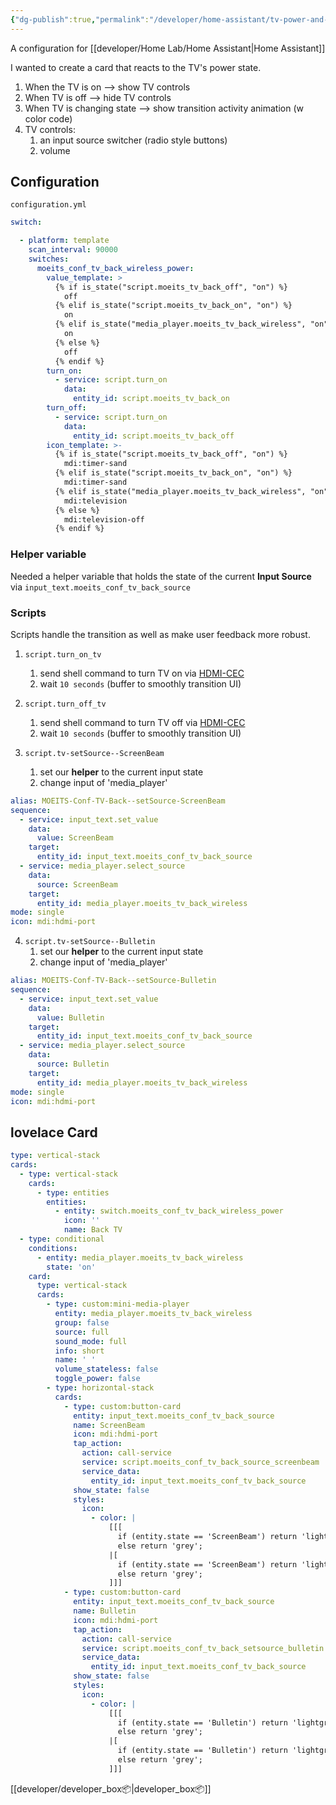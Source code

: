 ```yaml
---
{"dg-publish":true,"permalink":"/developer/home-assistant/tv-power-and-switch-template/","tags":["homeassistant","yaml"],"created":"2025-04-09T22:09:12.696-05:00","updated":"2025-04-09T11:29:55.000-05:00"}
---
```


A configuration for [[developer/Home Lab/Home Assistant\|Home Assistant]]

I wanted to create a card that reacts to the TV's power state. 
1. When the TV is on --> show TV controls
2. When TV is off --> hide TV controls
2. When TV is changing state --> show transition activity animation (w color code)
3. TV controls: 
	1. an input source switcher (radio style buttons)
	2. volume

## Configuration

`configuration.yml`
```yaml
switch:

  - platform: template
    scan_interval: 90000
    switches:
      moeits_conf_tv_back_wireless_power:
        value_template: >
          {% if is_state("script.moeits_tv_back_off", "on") %}
            off
          {% elif is_state("script.moeits_tv_back_on", "on") %}
            on
          {% elif is_state("media_player.moeits_tv_back_wireless", "on") %}
            on
          {% else %}
            off
          {% endif %}
        turn_on:
          - service: script.turn_on
            data:
              entity_id: script.moeits_tv_back_on
        turn_off:
          - service: script.turn_on
            data:
              entity_id: script.moeits_tv_back_off
        icon_template: >-
          {% if is_state("script.moeits_tv_back_off", "on") %}
            mdi:timer-sand
          {% elif is_state("script.moeits_tv_back_on", "on") %}
            mdi:timer-sand
          {% elif is_state("media_player.moeits_tv_back_wireless", "on") %}
            mdi:television
          {% else %}
            mdi:television-off
          {% endif %}
```

### Helper variable

Needed a helper variable that holds the state of the current **Input Source** via `input_text.moeits_conf_tv_back_source`

### Scripts

Scripts handle the transition as well as make user feedback more robust.
1. `script.turn_on_tv` 
	1. send shell command to turn TV on via [HDMI-CEC](https://www.lifewire.com/hdmi-cec-4158343)
	2. wait `10 seconds` (buffer to smoothly transition UI)
	
2. `script.turn_off_tv`
	1. send shell command to turn TV off via [HDMI-CEC](https://www.lifewire.com/hdmi-cec-4158343)
	2. wait `10 seconds` (buffer to smoothly transition UI)
	
3. `script.tv-setSource--ScreenBeam`
	1. set our **helper** to the current input state
	2. change input of 'media_player'
```yml
alias: MOEITS-Conf-TV-Back--setSource-ScreenBeam
sequence:
  - service: input_text.set_value
    data:
      value: ScreenBeam
    target:
      entity_id: input_text.moeits_conf_tv_back_source
  - service: media_player.select_source
    data:
      source: ScreenBeam
    target:
      entity_id: media_player.moeits_tv_back_wireless
mode: single
icon: mdi:hdmi-port

```

4. `script.tv-setSource--Bulletin`
	1. set our **helper** to the current input state
	2. change input of 'media_player'
```yml
alias: MOEITS-Conf-TV-Back--setSource-Bulletin
sequence:
  - service: input_text.set_value
    data:
      value: Bulletin
    target:
      entity_id: input_text.moeits_conf_tv_back_source
  - service: media_player.select_source
    data:
      source: Bulletin
    target:
      entity_id: media_player.moeits_tv_back_wireless
mode: single
icon: mdi:hdmi-port

```

## lovelace Card
```yml
type: vertical-stack
cards:
  - type: vertical-stack
    cards:
      - type: entities
        entities:
          - entity: switch.moeits_conf_tv_back_wireless_power
            icon: ''
            name: Back TV
  - type: conditional
    conditions:
      - entity: media_player.moeits_tv_back_wireless
        state: 'on'
    card:
      type: vertical-stack
      cards:
        - type: custom:mini-media-player
          entity: media_player.moeits_tv_back_wireless
          group: false
          source: full
          sound_mode: full
          info: short
          name: ' '
          volume_stateless: false
          toggle_power: false
        - type: horizontal-stack
          cards:
            - type: custom:button-card
              entity: input_text.moeits_conf_tv_back_source
              name: ScreenBeam
              icon: mdi:hdmi-port
              tap_action:
                action: call-service
                service: script.moeits_conf_tv_back_source_screenbeam
                service_data:
                  entity_id: input_text.moeits_conf_tv_back_source
              show_state: false
              styles:
                icon:
                  - color: |
                      [[[
                        if (entity.state == 'ScreenBeam') return 'lightgreen';
                        else return 'grey';
                      |[
                        if (entity.state == 'ScreenBeam') return 'lightgreen';
                        else return 'grey';
                      ]]]
            - type: custom:button-card
              entity: input_text.moeits_conf_tv_back_source
              name: Bulletin
              icon: mdi:hdmi-port
              tap_action:
                action: call-service
                service: script.moeits_conf_tv_back_setsource_bulletin
                service_data:
                  entity_id: input_text.moeits_conf_tv_back_source
              show_state: false
              styles:
                icon:
                  - color: |
                      [[[
                        if (entity.state == 'Bulletin') return 'lightgreen';
                        else return 'grey';
                      |[
                        if (entity.state == 'Bulletin') return 'lightgreen';
                        else return 'grey';
                      ]]]


```

[[developer/developer_box📦\|developer_box📦]]